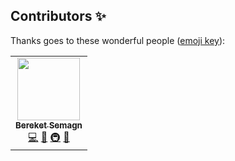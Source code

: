 
## Contributors ✨

Thanks goes to these wonderful people ([emoji key](https://allcontributors.org/docs/en/emoji-key)):

<!-- ALL-CONTRIBUTORS-LIST:START - Do not remove or modify this section -->
<!-- prettier-ignore-start -->
<!-- markdownlint-disable -->
<table>
  <tr>
    <td align="center"><a href="https://github.com/heybereket"><img src="https://avatars.githubusercontent.com/u/68391329?v=4?s=100" width="100px;" alt=""/><br /><sub><b>Bereket Semagn</b></sub></a><br /><a href="https://github.com/oasis-sh/oasis/commits?author=heybereket" title="Code">💻</a> <a href="https://github.com/oasis-sh/oasis/commits?author=heybereket" title="Documentation">📖</a> <a href="#infra-heybereket" title="Infrastructure (Hosting, Build-Tools, etc)">🚇</a> <a href="#maintenance-heybereket" title="Maintenance">🚧</a></td>
  </tr>
</table>

<!-- markdownlint-restore -->
<!-- prettier-ignore-end -->

<!-- ALL-CONTRIBUTORS-LIST:END -->
